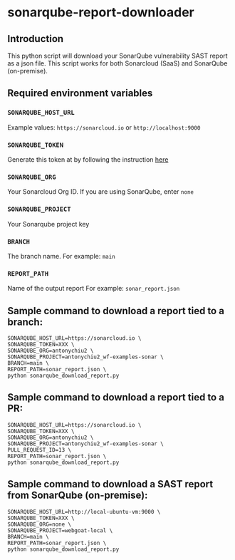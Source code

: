 ﻿# sonarqube-report-downloader

## Introduction

This python script will download your SonarQube vulnerability SAST report as a json file. This script works for both Sonarcloud (SaaS) and SonarQube (on-premise). 


## Required environment variables

### `SONARQUBE_HOST_URL`
Example values: `https://sonarcloud.io` or `http://localhost:9000`

### `SONARQUBE_TOKEN`
Generate this token at by following the instruction [here](https://docs.sonarsource.com/sonarqube/9.8/user-guide/user-account/generating-and-using-tokens/#generating-a-token)

### `SONARQUBE_ORG`
Your Sonarcloud Org ID. If you are using SonarQube, enter `none`

### `SONARQUBE_PROJECT`
Your Sonarqube project key

### `BRANCH`
The branch name. 
For example: `main`

### `REPORT_PATH`
Name of the output report
For example: `sonar_report.json`



## Sample command to download a report tied to a branch:
```
SONARQUBE_HOST_URL=https://sonarcloud.io \
SONARQUBE_TOKEN=XXX \
SONARQUBE_ORG=antonychiu2 \
SONARQUBE_PROJECT=antonychiu2_wf-examples-sonar \
BRANCH=main \
REPORT_PATH=sonar_report.json \
python sonarqube_download_report.py
```

## Sample command to download a report tied to a PR:
```
SONARQUBE_HOST_URL=https://sonarcloud.io \
SONARQUBE_TOKEN=XXX \
SONARQUBE_ORG=antonychiu2 \
SONARQUBE_PROJECT=antonychiu2_wf-examples-sonar \
PULL_REQUEST_ID=13 \
REPORT_PATH=sonar_report.json \
python sonarqube_download_report.py
```

## Sample command to download a SAST report from SonarQube (on-premise):
```
SONARQUBE_HOST_URL=http://local-ubuntu-vm:9000 \
SONARQUBE_TOKEN=XXX \
SONARQUBE_ORG=none \
SONARQUBE_PROJECT=webgoat-local \
BRANCH=main \
REPORT_PATH=sonar_report.json \
python sonarqube_download_report.py
```


